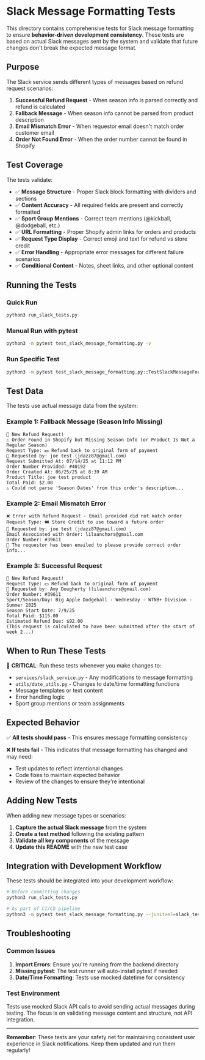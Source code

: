 # Slack Message Formatting Tests

This directory contains comprehensive tests for Slack message formatting to ensure **behavior-driven development consistency**. These tests are based on actual Slack messages sent by the system and validate that future changes don't break the expected message format.

## Purpose

The Slack service sends different types of messages based on refund request scenarios:

1. **Successful Refund Request** - When season info is parsed correctly and refund is calculated
2. **Fallback Message** - When season info cannot be parsed from product description
3. **Email Mismatch Error** - When requestor email doesn't match order customer email
4. **Order Not Found Error** - When the order number cannot be found in Shopify

## Test Coverage

The tests validate:

- ✅ **Message Structure** - Proper Slack block formatting with dividers and sections
- ✅ **Content Accuracy** - All required fields are present and correctly formatted
- ✅ **Sport Group Mentions** - Correct team mentions (@kickball, @dodgeball, etc.)
- ✅ **URL Formatting** - Proper Shopify admin links for orders and products
- ✅ **Request Type Display** - Correct emoji and text for refund vs store credit
- ✅ **Error Handling** - Appropriate error messages for different failure scenarios
- ✅ **Conditional Content** - Notes, sheet links, and other optional content

## Running the Tests

### Quick Run
```bash
python3 run_slack_tests.py
```

### Manual Run with pytest
```bash
python3 -m pytest test_slack_message_formatting.py -v
```

### Run Specific Test
```bash
python3 -m pytest test_slack_message_formatting.py::TestSlackMessageFormatting::test_fallback_season_info_message_format -v
```

## Test Data

The tests use actual message data from the system:

### Example 1: Fallback Message (Season Info Missing)
```
📌 New Refund Request!
⚠️ Order Found in Shopify but Missing Season Info (or Product Is Not a Regular Season)
Request Type: 💵 Refund back to original form of payment
📧 Requested by: joe test (jdazz87@gmail.com)
Request Submitted At: 07/14/25 at 11:12 PM
Order Number Provided: #40192
Order Created At: 06/25/25 at 8:39 AM
Product Title: joe test product
Total Paid: $2.00
⚠️ Could not parse 'Season Dates' from this order's description...
```

### Example 2: Email Mismatch Error
```
❌ Error with Refund Request - Email provided did not match order
Request Type: 🎟️ Store Credit to use toward a future order
📧 Requested by: joe test (jdazz87@gmail.com)
Email Associated with Order: lilaanchors@gmail.com
Order Number: #39611
📩 The requestor has been emailed to please provide correct order info...
```

### Example 3: Successful Request
```
📌 New Refund Request!
Request Type: 💵 Refund back to original form of payment
📧 Requested by: Amy Dougherty (lilaanchors@gmail.com)
Order Number: #39611
Sport/Season/Day: Big Apple Dodgeball - Wednesday - WTNB+ Division - Summer 2025
Season Start Date: 7/9/25
Total Paid: $115.00
Estimated Refund Due: $92.00
(This request is calculated to have been submitted after the start of week 2...)
```

## When to Run These Tests

🚨 **CRITICAL**: Run these tests whenever you make changes to:

- `services/slack_service.py` - Any modifications to message formatting
- `utils/date_utils.py` - Changes to date/time formatting functions
- Message templates or text content
- Error handling logic
- Sport group mentions or team assignments

## Expected Behavior

✅ **All tests should pass** - This ensures message formatting consistency

❌ **If tests fail** - This indicates that message formatting has changed and may need:
- Test updates to reflect intentional changes
- Code fixes to maintain expected behavior
- Review of the changes to ensure they're intentional

## Adding New Tests

When adding new message types or scenarios:

1. **Capture the actual Slack message** from the system
2. **Create a test method** following the existing pattern
3. **Validate all key components** of the message
4. **Update this README** with the new test case

## Integration with Development Workflow

These tests should be integrated into your development workflow:

```bash
# Before committing changes
python3 run_slack_tests.py

# As part of CI/CD pipeline
python3 -m pytest test_slack_message_formatting.py --junitxml=slack_test_results.xml
```

## Troubleshooting

### Common Issues

1. **Import Errors**: Ensure you're running from the backend directory
2. **Missing pytest**: The test runner will auto-install pytest if needed
3. **Date/Time Formatting**: Tests use mocked datetime for consistency

### Test Environment

Tests use mocked Slack API calls to avoid sending actual messages during testing. The focus is on validating message content and structure, not API integration.

---

**Remember**: These tests are your safety net for maintaining consistent user experience in Slack notifications. Keep them updated and run them regularly! 